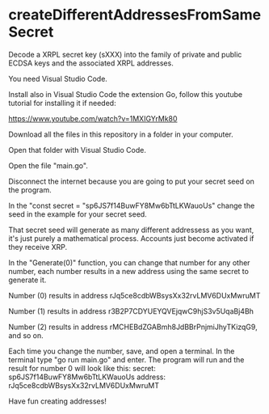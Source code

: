 # createDifferentAddressesFromSameSecret

Decode a XRPL secret key (sXXX) into the family of private and public ECDSA keys and the associated XRPL addresses.

You need Visual Studio Code.

Install also in Visual Studio Code the extension Go, follow this youtube tutorial for installing it if needed: 

https://www.youtube.com/watch?v=1MXIGYrMk80

Download all the files in this repository in a folder in your computer.

Open that folder with Visual Studio Code.

Open the file "main.go".

Disconnect the internet because you are going to put your secret seed on the program.

In the "const secret = "sp6JS7f14BuwFY8Mw6bTtLKWauoUs" change the seed in the example for your secret seed.

That secret seed will generate as many different addressess as you want, it's just purely a mathematical process. Accounts just become activated if they receive XRP.

In the "Generate(0)" function, you can change that number for any other number, each number results in a new address using the same secret to generate it.

Number (0) results in address rJq5ce8cdbWBsysXx32rvLMV6DUxMwruMT

Number (1) results in address r3B2P7CDYUEYQVEjqwC9hjS3v5UqaBj4Bh

Number (2) results in address rMCHEBdZGABmh8JdBBrPnjmiJhyTKizqG9, and so on.

Each time you change the number, save, and open a terminal. In the terminal type "go run main.go" and enter. The program will run and the result for number 0 will look like this:
secret: sp6JS7f14BuwFY8Mw6bTtLKWauoUs address: rJq5ce8cdbWBsysXx32rvLMV6DUxMwruMT

Have fun creating addresses!



